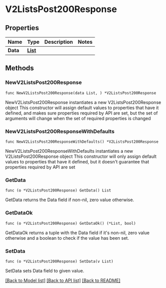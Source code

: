 # V2ListsPost200Response

## Properties

Name | Type | Description | Notes
------------ | ------------- | ------------- | -------------
**Data** | [**List**](List.md) |  | 

## Methods

### NewV2ListsPost200Response

`func NewV2ListsPost200Response(data List, ) *V2ListsPost200Response`

NewV2ListsPost200Response instantiates a new V2ListsPost200Response object
This constructor will assign default values to properties that have it defined,
and makes sure properties required by API are set, but the set of arguments
will change when the set of required properties is changed

### NewV2ListsPost200ResponseWithDefaults

`func NewV2ListsPost200ResponseWithDefaults() *V2ListsPost200Response`

NewV2ListsPost200ResponseWithDefaults instantiates a new V2ListsPost200Response object
This constructor will only assign default values to properties that have it defined,
but it doesn't guarantee that properties required by API are set

### GetData

`func (o *V2ListsPost200Response) GetData() List`

GetData returns the Data field if non-nil, zero value otherwise.

### GetDataOk

`func (o *V2ListsPost200Response) GetDataOk() (*List, bool)`

GetDataOk returns a tuple with the Data field if it's non-nil, zero value otherwise
and a boolean to check if the value has been set.

### SetData

`func (o *V2ListsPost200Response) SetData(v List)`

SetData sets Data field to given value.



[[Back to Model list]](../README.md#documentation-for-models) [[Back to API list]](../README.md#documentation-for-api-endpoints) [[Back to README]](../README.md)


